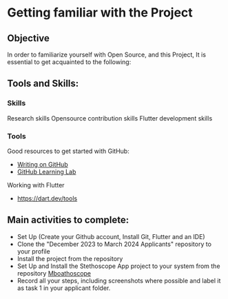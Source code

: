 # Getting familiar with the Project

## Objective

In order to familiarize yourself with Open Source, and this Project, It is essential to get acquainted to the following:

## Tools and Skills: 

### Skills
Research skills
Opensource contribution skills
Flutter development skills


### Tools
Good resources to get started with GitHub:
- [Writing on GitHub](https://docs.github.com/en/github/writing-on-github/getting-started-with-writing-and-formatting-on-github/basic-writing-and-formatting-syntax#links)
- [GitHub Learning Lab](https://lab.github.com/)

Working with Flutter
- https://dart.dev/tools

## Main activities to complete: 
- Set Up (Create your Github account, Install Git, Flutter and an IDE)
- Clone the "December 2023 to March 2024 Applicants" repository to your profile
- Install the project from the repository
- Set Up and Install the Stethoscope App project to your system from the repository [Mboathoscope](https://github.com/Mboalab/Outreachy-23-MboaLab)
- Record all your steps, including screenshots where possible and label it as task 1 in your applicant folder.
